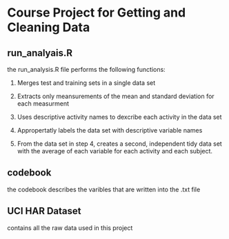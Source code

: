 Course Project for Getting and Cleaning Data
============================================

run_analyais.R
--------------
the run_analysis.R file performs the following functions:

1) Merges test and training sets in a single data set

2) Extracts only meansurements of the mean and standard deviation for each measurment

3) Uses descriptive activity names to dexcribe each activity in the data set
 
4) Appropertatly labels the data set with descriptive variable names

5) From the data set in step 4, creates a second, independent tidy data set with the average of each variable for each activity and each subject.


codebook
--------
the codebook describes the varibles that are written into the .txt file


UCI HAR Dataset
---------------
contains all the raw data used in this project
